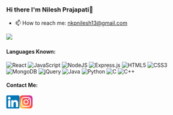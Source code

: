 ### Hi there I'm Nilesh Prajapati👋

- 📫 How to reach me: nkpnilesh13@gmail.com

<img src = "https://github-readme-stats.vercel.app/api?username=nilesh133&&show_icons=true&title_color=1e90ff&icon_color=1e90ff&text_color=daf7dc&bg_color=000">

#### Languages Known:

![React](https://img.shields.io/badge/react-%2320232a.svg?style=for-the-badge&logo=react&logoColor=%2361DAFB) ![JavaScript](https://img.shields.io/badge/javascript-%23323330.svg?style=for-the-badge&logo=javascript&logoColor=%23F7DF1E) ![NodeJS](https://img.shields.io/badge/node.js-6DA55F?style=for-the-badge&logo=node.js&logoColor=white) ![Express.js](https://img.shields.io/badge/express.js-%23404d59.svg?style=for-the-badge&logo=express&logoColor=%2361DAFB) ![HTML5](https://img.shields.io/badge/html5-%23E34F26.svg?style=for-the-badge&logo=html5&logoColor=white) ![CSS3](https://img.shields.io/badge/css3-%231572B6.svg?style=for-the-badge&logo=css3&logoColor=white) ![MongoDB](https://img.shields.io/badge/MongoDB-%234ea94b.svg?style=for-the-badge&logo=mongodb&logoColor=white) ![jQuery](https://img.shields.io/badge/jquery-%230769AD.svg?style=for-the-badge&logo=jquery&logoColor=white) ![Java](https://img.shields.io/badge/java-%23ED8B00.svg?style=for-the-badge&logo=java&logoColor=white) ![Python](https://img.shields.io/badge/python-3670A0?style=for-the-badge&logo=python&logoColor=ffdd54) ![C](https://img.shields.io/badge/c-%2300599C.svg?style=for-the-badge&logo=c&logoColor=white) ![C++](https://img.shields.io/badge/c++-%2300599C.svg?style=for-the-badge&logo=c%2B%2B&logoColor=white)

<!-- [![Top Langs](https://github-readme-stats.vercel.app/api/top-langs/?username=nilesh133)](https://github.com/nilesh133/github-readme-stats) -->

#### Contact Me:
<a href="https://www.linkedin.com/in/nilesh-prajapati-432983214/"><img align="left" src="https://raw.githubusercontent.com/nilesh133/nilesh133/main/images/linkedin.svg" alt = "LinkedIn" width="35px"/></a>
<a href="https://www.instagram.com/nileshprajapati_13/"><img align="left" src="https://raw.githubusercontent.com/nilesh133/nilesh133/main/images/instagram.svg" alt = "LinkedIn" width="35px"/></a>
